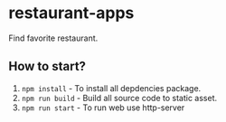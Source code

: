 # restaurant-apps

Find favorite restaurant.

## How to start?

1. `npm install` - To install all depdencies package.
2. `npm run build` - Build all source code to static asset.
3. `npm run start` - To run web use http-server
